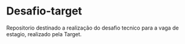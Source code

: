 # Desafio-target
Repositorio destinado a realização do desafio tecnico para a vaga de estagio, realizado pela Target.
